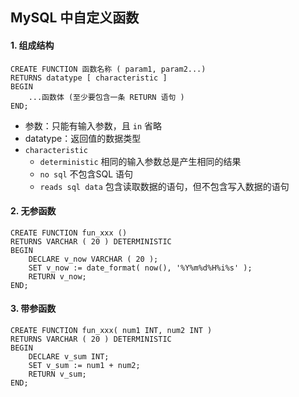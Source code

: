 ## MySQL 中自定义函数
#### 1. 组成结构
```
CREATE FUNCTION 函数名称 ( param1, param2...) 
RETURNS datatype [ characteristic ] 
BEGIN
	...函数体 (至少要包含一条 RETURN 语句 ) 
END;
```

* 参数：只能有输入参数，且 `in` 省略
* datatype：返回值的数据类型
* `characteristic`
  * `deterministic`  相同的输入参数总是产生相同的结果
  * `no sql`  不包含SQL 语句
  * `reads sql data`  包含读取数据的语句，但不包含写入数据的语句



#### 2. 无参函数
```
CREATE FUNCTION fun_xxx () 
RETURNS VARCHAR ( 20 ) DETERMINISTIC 
BEGIN
	DECLARE v_now VARCHAR ( 20 );
	SET v_now := date_format( now(), '%Y%m%d%H%i%s' );
	RETURN v_now;
END;
```

#### 3. 带参函数
```
CREATE FUNCTION fun_xxx( num1 INT, num2 INT ) 
RETURNS VARCHAR ( 20 ) DETERMINISTIC 
BEGIN
    DECLARE v_sum INT;
    SET v_sum := num1 + num2;
    RETURN v_sum;
END;
```
